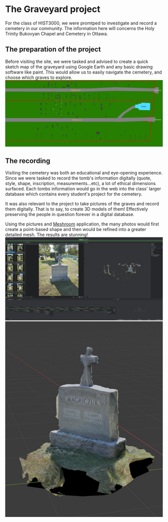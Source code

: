 # The Graveyard project

For the class of HIST3000, we were promtped to investigate and record a cemetery in our community. The information here will concerns the Holy Trinity Bukovyan Chapel and Cemetery in Ottawa. 

## The preparation of the project

Before visiting the site, we were tasked and advised to create a quick sketch map of the graveyard using Google Earth and any basic drawing software like paint.
This would allow us to easily navigate the cemetery, and choose which graves to explore.
![sketchMap](sketch.jpg)

## The recording

Visiting the cemetery was both an educational and eye-opening experience. Since we were tasked to record the tomb's information digitally (quote, style, shape, inscription, measurements...etc), a lot of ethical dimensions surfaced. Each tombs information would go in the web into the class' larger database which contains every student's project for the cemetery. 

It was also relevant to the project to take pictures of the graves and record them digitally. That is to say, to create 3D models of them! Effectively preserving the people in question forever in a digital database. 

Using the pictures and [Meshroom](https://alicevision.org/) application, the many photos would first create a point-based shape and then would be refined into a greater detailed mesh. The results are stunning!
![Points](tombProcess.jpg)
![Tomb](Tomb1.png)
